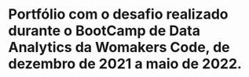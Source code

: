 # Portfólio com o desafio realizado durante o BootCamp de Data Analytics da Womakers Code, de dezembro de 2021 a maio de 2022. 
